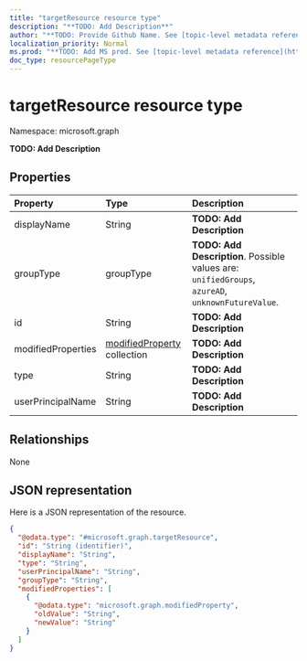 ```yaml
---
title: "targetResource resource type"
description: "**TODO: Add Description**"
author: "**TODO: Provide Github Name. See [topic-level metadata reference](https://msgo.azurewebsites.net/add/document/guidelines/metadata.html#topic-level-metadata)**"
localization_priority: Normal
ms.prod: "**TODO: Add MS prod. See [topic-level metadata reference](https://msgo.azurewebsites.net/add/document/guidelines/metadata.html#topic-level-metadata)**"
doc_type: resourcePageType
---
```


# targetResource resource type


Namespace: microsoft.graph

**TODO: Add Description**

## Properties
|Property|Type|Description|
|:---|:---|:---|
|displayName|String|**TODO: Add Description**|
|groupType|groupType|**TODO: Add Description**. Possible values are: `unifiedGroups`, `azureAD`, `unknownFutureValue`.|
|id|String|**TODO: Add Description**|
|modifiedProperties|[modifiedProperty](../resources/modifiedproperty.md) collection|**TODO: Add Description**|
|type|String|**TODO: Add Description**|
|userPrincipalName|String|**TODO: Add Description**|

## Relationships
None

## JSON representation
Here is a JSON representation of the resource.
<!-- {
  "blockType": "resource",
  "@odata.type": "microsoft.graph.targetResource"
}
-->
``` json
{
  "@odata.type": "#microsoft.graph.targetResource",
  "id": "String (identifier)",
  "displayName": "String",
  "type": "String",
  "userPrincipalName": "String",
  "groupType": "String",
  "modifiedProperties": [
    {
      "@odata.type": "microsoft.graph.modifiedProperty",
      "oldValue": "String",
      "newValue": "String"
    }
  ]
}
```


